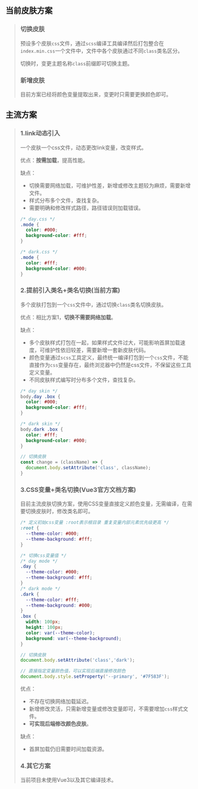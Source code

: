 ## 当前皮肤方案

> ### 切换皮肤
>
> 预设多个皮肤`css`文件，通过`scss`编译工具编译然后打包整合在`index.min.css`一个文件中，文件中各个皮肤通过不同`class`类名区分。
>
> 切换时，变更主题名称`class`前缀即可切换主题。
>
> ### 新增皮肤
>
> 目前方案已经将颜色变量提取出来，变更时只需要更换颜色即可。
>

## 主流方案

> ### 1.link动态引入
>
> 一个皮肤一个css文件，动态更改link变量，改变样式。
>
> 优点：**按需加载**，提高性能。
>
> 缺点：
>
> - 切换需要网络加载，可维护性差，新增或修改主题较为麻烦，需要新增文件。
> - 样式分布多个文件，查找复杂。
> - 需要明确和修改样式路径，路径错误则加载错误。
>
> ```css
> /* day.css */
> .mode {
> 	color: #000;
> 	background-color: #fff;
> }
> 
> /* dark.css */
> .mode {
> 	color: #fff;
> 	background-color: #000;
> }
> ```
>
> ### 2.提前引入类名+类名切换(当前方案)
>
> 多个皮肤打包到一个`css`文件中，通过切换`class`类名切换皮肤。
>
> 优点：相比方案1，**切换不需要网络加载**。
>
> 缺点：
>
> - 多个皮肤样式打包在一起，如果样式文件过大，可能影响首屏加载速度，可维护性依旧较差，需要新增一套新皮肤代码。
> - 颜色变量通过`scss`工具定义，最终统一编译打包到一个`css`文件，不能直接作为`css`变量存在，最终浏览器中仍然是css文件，不保留这些工具定义变量。
> - 不同皮肤样式编写时分布多个文件，查找复杂。
>
> ```css
> /* day skin */
> body.day .box {
> 	color: #000;
> 	background-color: #fff;
> }
> 
> /* dark skin */
> body.dark .box {
> 	color: #fff;
> 	background-color: #000;
> }
> ```
>
> ```js
> // 切换皮肤
> const change = (className) => {
>   document.body.setAttribute('class', className);
> }
> ```
>
> ### 3.CSS变量+类名切换(Vue3官方文档方案)
>
> 目前主流皮肤切换方案，使用CSS变量直接定义颜色变量，无需编译，在需要切换皮肤时，修改类名即可。
>
> ```css
> /* 定义初始css变量 :root表示根目录 重复变量内部元素优先级更高 */
> :root {
>   --theme-color: #000;
>   --theme-background: #fff;
> }
> 
> /* 切换css变量值 */
> /* day mode */
> .day {
>   --theme-color: #000;
>   --theme-background: #fff;
> }
> /* dark mode */
> .dark {
>   --theme-color: #fff;
>   --theme-background: #000;
> }
> .box {
>   width: 100px;
>   height: 100px;
>   color: var(--theme-color);
>   background: var(--theme-background);
> }
> ```
>
> ```js
> // 切换皮肤
> document.body.setAttribute('class','dark');
> 
> // 直接指定变量颜色值，可以实现后端直接修改颜色
> document.body.style.setProperty('--primary', '#7F583F');
> ```
>
> 优点：
>
> - 不存在切换网络加载延迟。
> - 新增修改灵活，只需新增变量或修改变量即可，不需要增加`css`样式文件。
> - **可实现后端修改颜色皮肤**。
>
> 缺点：
>
> - 首屏加载仍旧需要时间加载资源。
>
> ### 4.其它方案
>
> 当前项目未使用Vue3以及其它编译技术。



### 